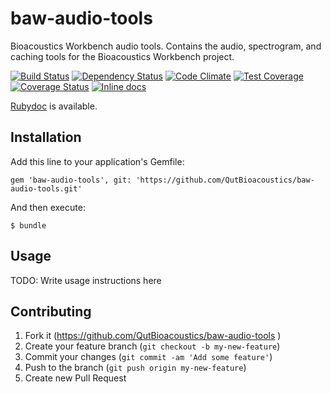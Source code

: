 # baw-audio-tools

Bioacoustics Workbench audio tools. Contains the audio, spectrogram, and caching tools for the Bioacoustics Workbench project.

[![Build Status](https://travis-ci.org/QutBioacoustics/baw-audio-tools.png?branch=master)](https://travis-ci.org/QutBioacoustics/baw-audio-tools)
[![Dependency Status](https://gemnasium.com/QutBioacoustics/baw-audio-tools.png)](https://gemnasium.com/QutBioacoustics/baw-audio-tools)
[![Code Climate](https://codeclimate.com/github/QutBioacoustics/baw-audio-tools.png)](https://codeclimate.com/github/QutBioacoustics/baw-audio-tools)
[![Test Coverage](https://codeclimate.com/github/QutBioacoustics/baw-audio-tools/coverage.png)](https://codeclimate.com/github/QutBioacoustics/baw-audio-tools)
[![Coverage Status](https://coveralls.io/repos/QutBioacoustics/baw-audio-tools/badge.png)](https://coveralls.io/r/QutBioacoustics/baw-audio-tools)
[![Inline docs](http://inch-ci.org/github/QutBioacoustics/baw-audio-tools.png?branch=master)](http://inch-ci.org/github/QutBioacoustics/baw-audio-tools)

[Rubydoc](http://rubydoc.info/github/QutBioacoustics/baw-audio-tools/frames) is available.

## Installation

Add this line to your application's Gemfile:

    gem 'baw-audio-tools', git: 'https://github.com/QutBioacoustics/baw-audio-tools.git'

And then execute:

    $ bundle

## Usage

TODO: Write usage instructions here

## Contributing

1. Fork it (https://github.com/QutBioacoustics/baw-audio-tools )
2. Create your feature branch (`git checkout -b my-new-feature`)
3. Commit your changes (`git commit -am 'Add some feature'`)
4. Push to the branch (`git push origin my-new-feature`)
5. Create new Pull Request
